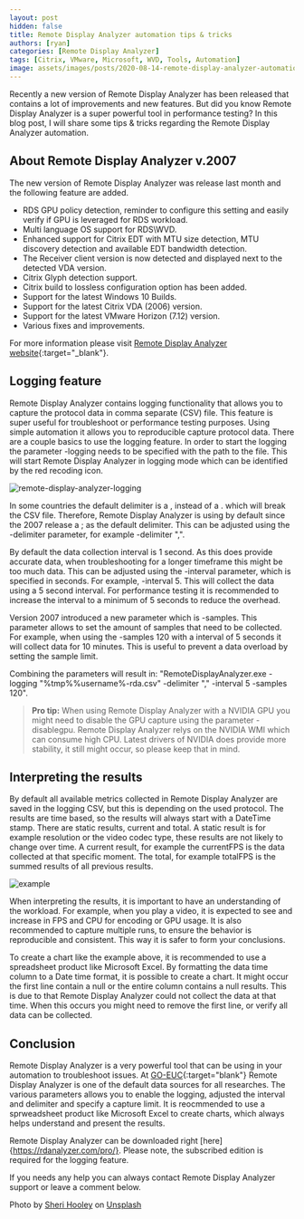 ```yaml
---
layout: post
hidden: false
title: Remote Display Analyzer automation tips & tricks
authors: [ryan]
categories: [Remote Display Analyzer]
tags: [Citrix, VMware, Microsoft, WVD, Tools, Automation]
image: assets/images/posts/2020-08-14-remote-display-analyzer-automation-tips-and-tricks/remote-display-analyzer-automation-tips-and-tricks-feature-image.png
---
```

Recently a new version of Remote Display Analyzer has been released that contains a lot of improvements and new features. But did you know Remote Display Analyzer is a super powerful tool in performance testing? In this blog post, I will share some tips & tricks regarding the Remote Display Analyzer automation.

## About Remote Display Analyzer v.2007
The new version of Remote Display Analyzer was release last month and the following feature are added.

  * RDS GPU policy detection, reminder to configure this setting and easily verify if GPU is leveraged for RDS workload.
  * Multi language OS support for RDS\WVD.
  * Enhanced support for Citrix EDT with MTU size detection, MTU discovery detection and available EDT bandwidth detection.
  * The Receiver client version is now detected and displayed next to the detected VDA version.
  * Citrix Glyph detection support.
  * Citrix build to lossless configuration option has been added.
  * Support for the latest Windows 10 Builds.
  * Support for the latest Citrix VDA (2006) version.
  * Support for the latest VMware Horizon (7.12) version.
  * Various fixes and improvements.

For more information please visit [Remote Display Analyzer website](https://rdanalyzer.com){:target="_blank"}.

## Logging feature
Remote Display Analyzer contains logging functionality that allows you to capture the protocol data in comma separate (CSV) file. This feature is super useful for troubleshoot or performance testing purposes. Using simple automation it allows you to reproducible capture protocol data. There are a couple basics to use the logging feature. In order to start the logging the parameter -logging needs to be specified with the path to the file. This will start Remote Display Analyzer in logging mode which can be identified by the red recoding icon.

![remote-display-analyzer-logging]({{site.baseurl}}/assets/images/posts/2020-08-14-remote-display-analyzer-automation-tips-and-tricks/remote-display-analyzer-logging.png)

In some countries the default delimiter is a , instead of a . which will break the CSV file. Therefore, Remote Display Analyzer is using by default since the 2007 release a ; as the default delimiter. This can be adjusted using the -delimiter parameter, for example -delimiter ",".

By default the data collection interval is 1 second. As this does provide accurate data, when troubleshooting for a longer timeframe this might be too much data. This can be adjusted using the -interval parameter, which is specified in seconds. For example, -interval 5. This will collect the data using a 5 second interval. For performance testing it is recommended to increase the interval to a minimum of 5 seconds to reduce the overhead.

Version 2007 introduced a new parameter which is -samples. This parameter allows to set the amount of samples that need to be collected. For example, when using the -samples 120 with a interval of 5 seconds it will collect data for 10 minutes. This is useful to prevent a data overload by setting the sample limit.

Combining the parameters will result in: "RemoteDisplayAnalyzer.exe -logging "%tmp%\%username%-rda.csv" -delimiter "," -interval 5 -samples 120".

> **Pro tip:** When using Remote Display Analyzer with a NVIDIA GPU you might need to disable the GPU capture using the parameter -disablegpu. Remote Display Analyzer relys on the NVIDIA WMI which can consume high CPU. Latest drivers of NVIDIA does provide more stability, it still might occur, so please keep that in mind.

## Interpreting the results
By default all available metrics collected in Remote Display Analyzer are saved in the logging CSV, but this is depending on the used protocol. The results are time based, so the results will always start with a DateTime stamp. There are static results, current and total. A static result is for example resolution or the video codec type, these results are not likely to change over time. A current result, for example the currentFPS is the data collected at that specific moment. The total, for example totalFPS is the summed results of all previous results.

![example]({{site.baseurl}}/assets/images/posts/2020-08-14-remote-display-analyzer-automation-tips-and-tricks/remote-display-analzer-fps-example.png)

When interpreting the results, it is important to have an understanding of the workload. For example, when you play a video, it is expected to see and increase in FPS and CPU for encoding or GPU usage. It is also recommended to capture multiple runs, to ensure the behavior is reproducible and consistent. This way it is safer to form your conclusions.

To create a chart like the example above, it is recommended to use a spreadsheet product like Microsoft Excel. By formatting the data time column to a Date time format, it is possible to create a chart. It might occur the first line contain a null or the entire column contains a null results. This is due to that Remote Display Analyzer could not collect the data at that time. When this occurs you might need to remove the first line, or verify all data can be collected. 

## Conclusion
Remote Display Analyzer is a very powerful tool that can be using in your automation to troubleshoot issues. At [GO-EUC](https://www.go-euc.com){:target="blank"} Remote Display Analyzer is one of the default data sources for all researches. The various parameters allows you to enable the logging, adjusted the interval and delimiter and specify a capture limit. It is reocmmended to use a sprweadsheet product like Microsoft Excel to create charts, which always helps understand and present the results.

Remote Display Analyzer can be downloaded right [here]{https://rdanalyzer.com/pro/}. Please note, the subscribed edition is required for the logging feature.

If you needs any help you can always contact Remote Display Analyzer support or leave a comment below.

<span>Photo by <a href="https://unsplash.com/@sherihoo?utm_source=unsplash&amp;utm_medium=referral&amp;utm_content=creditCopyText" target="_blank">Sheri Hooley</a> on <a href="https://unsplash.com/s/photos/card-trick?utm_source=unsplash&amp;utm_medium=referral&amp;utm_content=creditCopyText" target="_blank">Unsplash</a></span>